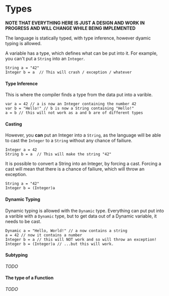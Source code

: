 Types
=====
**NOTE THAT EVERYTHING HERE IS JUST A DESIGN AND WORK IN PROGRESS AND WILL CHANGE WHILE BEING IMPLEMENTED**

The language is statically typed, with type inference, however dyamic typing is allowed.

A variable has a type, which defines what can be put into it. For example, you can't put a ```String``` into an ```Integer```.
```
String a = "42"
Integer b = a  // This will crash / exception / whatever
```

#### Type Inference
This is where the compiler finds a type from the data put into a varible.
```
var a = 42 // a is now an Integer containing the number 42
var b = "Hello!" // b is now a String containing "Hello!"
a = b // this will not work as a and b are of different types
```

#### Casting
However, you **can** put an Integer into a ```String```, as the language will be able to cast the ```Integer``` to a ```String``` without any chance of failiure.
```
Integer a = 42
String b = a  // This will make the string "42"
```
It is possible to convert a String into an Integer, by forcing a cast. Forcing a cast will mean that there is a chance of failiure, which will throw an exception.
```
String a = "42"
Integer b = (Integer)a
```

#### Dynamic Typing
Dynamic typing is allowed with the ```Dynamic``` type. Everything can put put into a varible with a ```Dynamic``` type, but to get data out of a Dynamic variable, it needs to be cast.
```
Dynamic a = "Hello, World!" // a now contains a string
a = 42 // now it contains a number
Integer b = a // this will NOT work and so will throw an exception! 
Integer b = (Integer)a // ...but this will work.
```

#### Subtyping
_TODO_

#### The type of a Function
_TODO_
